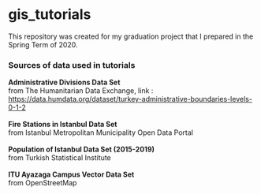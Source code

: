 # gis_tutorials
This repository was created for my graduation project that I prepared in the Spring Term of 2020.

<h3>Sources of data used in tutorials</h3>	

**Administrative Divisions Data Set**</br>
from The Humanitarian Data Exchange, link : https://data.humdata.org/dataset/turkey-administrative-boundaries-levels-0-1-2
</br></br>
**Fire Stations in Istanbul Data Set**</br>
from Istanbul Metropolitan Municipality Open Data Portal
</br></br>
**Population of Istanbul Data Set (2015-2019)**</br>
from Turkish Statistical Institute
</br></br>
**ITU Ayazaga Campus Vector Data Set**</br>
from OpenStreetMap
